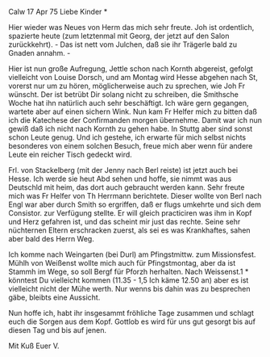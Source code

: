  Calw 17 Apr 75
Liebe Kinder <Fried>*

Hier wieder was Neues von Herm das mich sehr freute. Joh ist ordentlich, spazierte heute (zum letztenmal mit Georg, der jetzt auf den Salon zurückkehrt). - Das ist nett vom Julchen, daß sie ihr Trägerle bald zu Gnaden annahm. -

Hier ist nun große Aufregung, Jettle schon nach Kornth abgereist, gefolgt vielleicht von Louise Dorsch, und am Montag wird Hesse abgehen nach St, vorerst nur um zu hören, möglicherweise auch zu sprechen, wie Joh Fr wünscht. Der ist betrübt Dir solang nicht zu schreiben, die Smithsche Woche hat ihn natürlich auch sehr beschäftigt. Ich wäre gern gegangen, wartete aber auf einen sichern Wink. Nun kam Fr Helfer mich zu bitten daß ich die Katechese der Confirmanden morgen übernehme. Damit war ich nun gewiß daß ich nicht nach Kornth zu gehen habe. In Stuttg aber sind sonst schon Leute genug. Und ich gestehe, ich erwarte für mich selbst nichts besonderes von einem solchen Besuch, freue mich aber wenn für andere Leute ein reicher Tisch gedeckt wird.

Frl. von Stackelberg (mit der Jenny nach Berl reiste) ist jetzt auch bei Hesse. Ich werde sie heut Abd sehen und hoffe, sie nimmt was aus Deutschld mit heim, das dort auch gebraucht werden kann. Sehr freute mich was Fr Helfer von Th Herrmann berichtete. Dieser wollte von Berl nach Engl war aber durch Smith so ergriffen, daß er flugs umkehrte und sich dem Consistor. zur Verfügung stellte. Er will gleich practiciren was ihm in Kopf und Herz gefahren ist, und das scheint mir just das rechte. Seine sehr nüchternen Eltern erschracken zuerst, als sei es was Krankhaftes, sahen aber bald des Herrn Weg.

Ich komme nach Weingarten (bei Durl) am Pfingstmittw. zum Missionsfest. Mühlh von Weißenst wollte mich auch für Pfingstmontag, aber da ist Stammh im Wege, so soll Bergf für Pforzh herhalten. Nach Weissenst.1 <Weingarten>* könntest Du vielleicht kommen (11.35 - 1,5 Ich käme 12.50 an) aber es ist vielleicht nicht der Mühe werth. Nur wenns bis dahin was zu besprechen gäbe, bleibts eine Aussicht.

Nun hoffe ich, habt ihr insgesammt fröhliche Tage zusammen und schlagt euch die Sorgen aus dem Kopf. Gottlob es wird für uns gut gesorgt bis auf diesen Tag und bis auf jenen.

 Mit Kuß Euer V.
